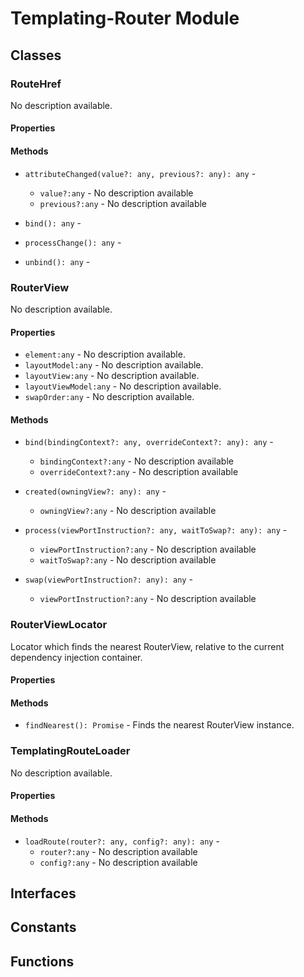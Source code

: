 # Templating-Router Module

## Classes


### RouteHref

No description available.

#### Properties


#### Methods


* `attributeChanged(value?: any, previous?: any): any` - 
  * `value?:any` - No description available
  * `previous?:any` - No description available


* `bind(): any` - 


* `processChange(): any` - 


* `unbind(): any` - 



### RouterView

No description available.

#### Properties

* `element:any` - No description available.
* `layoutModel:any` - No description available.
* `layoutView:any` - No description available.
* `layoutViewModel:any` - No description available.
* `swapOrder:any` - No description available.

#### Methods


* `bind(bindingContext?: any, overrideContext?: any): any` - 
  * `bindingContext?:any` - No description available
  * `overrideContext?:any` - No description available


* `created(owningView?: any): any` - 
  * `owningView?:any` - No description available


* `process(viewPortInstruction?: any, waitToSwap?: any): any` - 
  * `viewPortInstruction?:any` - No description available
  * `waitToSwap?:any` - No description available


* `swap(viewPortInstruction?: any): any` - 
  * `viewPortInstruction?:any` - No description available



### RouterViewLocator

Locator which finds the nearest RouterView, relative to the current dependency injection container.

#### Properties


#### Methods


* `findNearest(): Promise` - Finds the nearest RouterView instance.



### TemplatingRouteLoader

No description available.

#### Properties


#### Methods


* `loadRoute(router?: any, config?: any): any` - 
  * `router?:any` - No description available
  * `config?:any` - No description available



## Interfaces


## Constants


## Functions

